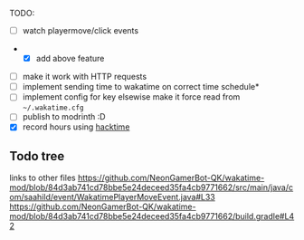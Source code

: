 TODO:

- [ ] watch playermove/click events
-
    - [x] add above feature
- [ ] make it work with HTTP requests
- [ ] implement sending time to wakatime on correct time schedule\*
- [ ] implement config for key elsewise make it force read from `~/.wakatime.cfg`
- [ ] publish to modrinth :D
- [x] record hours using [hacktime](https://waka.hackclub.com)

## Todo tree

links to other files
https://github.com/NeonGamerBot-QK/wakatime-mod/blob/84d3ab741cd78bbe5e24deceed35fa4cb9771662/src/main/java/com/saahild/event/WakatimePlayerMoveEvent.java#L33
https://github.com/NeonGamerBot-QK/wakatime-mod/blob/84d3ab741cd78bbe5e24deceed35fa4cb9771662/build.gradle#L42
